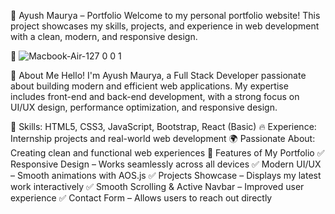 🚀 Ayush Maurya – Portfolio
Welcome to my personal portfolio website! This project showcases my skills, projects, and experience in web development with a clean, modern, and responsive design.

🔗 ![Macbook-Air-127 0 0 1](https://github.com/user-attachments/assets/4db8dc9d-3800-4153-a8be-6b29b6f79d35)


📌 About Me
Hello! I'm Ayush Maurya, a Full Stack Developer passionate about building modern and efficient web applications. My expertise includes front-end and back-end development, with a strong focus on UI/UX design, performance optimization, and responsive design.

🎯 Skills: HTML5, CSS3, JavaScript, Bootstrap, React (Basic)
🔥 Experience: Internship projects and real-world web development
🌍 Passionate About: Creating clean and functional web experiences
🚀 Features of My Portfolio
✅ Responsive Design – Works seamlessly across all devices
✅ Modern UI/UX – Smooth animations with AOS.js
✅ Projects Showcase – Displays my latest work interactively
✅ Smooth Scrolling & Active Navbar – Improved user experience
✅ Contact Form – Allows users to reach out directly

